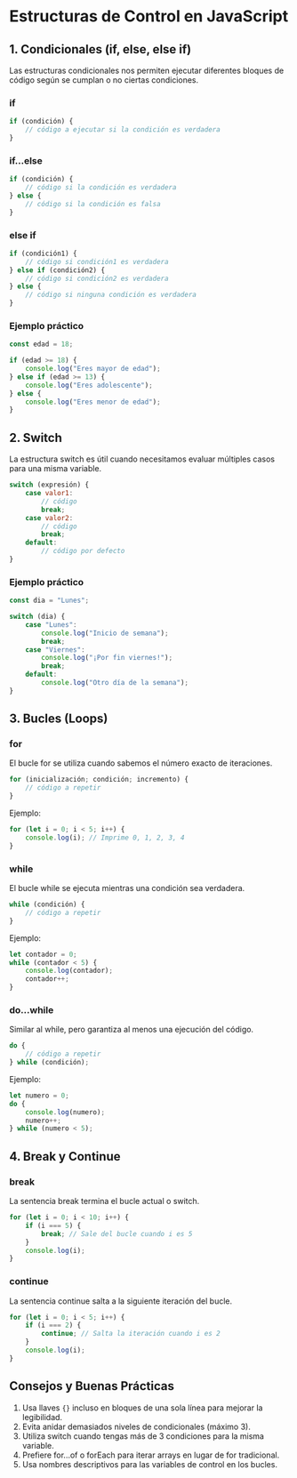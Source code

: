 # Estructuras de Control en JavaScript

## 1. Condicionales (if, else, else if)

Las estructuras condicionales nos permiten ejecutar diferentes bloques de código según se cumplan o no ciertas condiciones.

### if
```javascript
if (condición) {
    // código a ejecutar si la condición es verdadera
}
```

### if...else
```javascript
if (condición) {
    // código si la condición es verdadera
} else {
    // código si la condición es falsa
}
```

### else if
```javascript
if (condición1) {
    // código si condición1 es verdadera
} else if (condición2) {
    // código si condición2 es verdadera
} else {
    // código si ninguna condición es verdadera
}
```

### Ejemplo práctico
```javascript
const edad = 18;

if (edad >= 18) {
    console.log("Eres mayor de edad");
} else if (edad >= 13) {
    console.log("Eres adolescente");
} else {
    console.log("Eres menor de edad");
}
```

## 2. Switch

La estructura switch es útil cuando necesitamos evaluar múltiples casos para una misma variable.

```javascript
switch (expresión) {
    case valor1:
        // código
        break;
    case valor2:
        // código
        break;
    default:
        // código por defecto
}
```

### Ejemplo práctico
```javascript
const dia = "Lunes";

switch (dia) {
    case "Lunes":
        console.log("Inicio de semana");
        break;
    case "Viernes":
        console.log("¡Por fin viernes!");
        break;
    default:
        console.log("Otro día de la semana");
}
```

## 3. Bucles (Loops)

### for
El bucle for se utiliza cuando sabemos el número exacto de iteraciones.

```javascript
for (inicialización; condición; incremento) {
    // código a repetir
}
```

Ejemplo:
```javascript
for (let i = 0; i < 5; i++) {
    console.log(i); // Imprime 0, 1, 2, 3, 4
}
```

### while
El bucle while se ejecuta mientras una condición sea verdadera.

```javascript
while (condición) {
    // código a repetir
}
```

Ejemplo:
```javascript
let contador = 0;
while (contador < 5) {
    console.log(contador);
    contador++;
}
```

### do...while
Similar al while, pero garantiza al menos una ejecución del código.

```javascript
do {
    // código a repetir
} while (condición);
```

Ejemplo:
```javascript
let numero = 0;
do {
    console.log(numero);
    numero++;
} while (numero < 5);
```

## 4. Break y Continue

### break
La sentencia break termina el bucle actual o switch.

```javascript
for (let i = 0; i < 10; i++) {
    if (i === 5) {
        break; // Sale del bucle cuando i es 5
    }
    console.log(i);
}
```

### continue
La sentencia continue salta a la siguiente iteración del bucle.

```javascript
for (let i = 0; i < 5; i++) {
    if (i === 2) {
        continue; // Salta la iteración cuando i es 2
    }
    console.log(i);
}
```

## Consejos y Buenas Prácticas

1. Usa llaves `{}` incluso en bloques de una sola línea para mejorar la legibilidad.
2. Evita anidar demasiados niveles de condicionales (máximo 3).
3. Utiliza switch cuando tengas más de 3 condiciones para la misma variable.
4. Prefiere for...of o forEach para iterar arrays en lugar de for tradicional.
5. Usa nombres descriptivos para las variables de control en los bucles.
